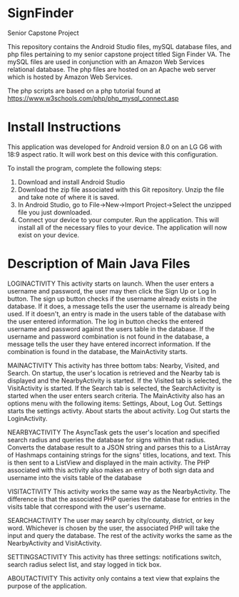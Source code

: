 # SignFinder
Senior Capstone Project

This repository contains the Android Studio files, mySQL database files, and php files pertaining to my senior capstone project titled
Sign Finder VA. The mySQL files are used in conjunction with an Amazon Web Services relational database. The php files are hosted on an Apache web server which is hosted by Amazon Web Services.

The php scripts are based on a php tutorial found at https://www.w3schools.com/php/php_mysql_connect.asp

# Install Instructions
This application was developed for Android version 8.0 on an LG G6 with 18:9 aspect ratio. It will work best on this device with this configuration.

To install the program, complete the following steps:
  1. Download and install Android Studio
  2. Download the zip file associated with this Git repository. Unzip the file and take note of where it is saved.
  3. In Android Studio, go to File->New->Import Project->Select the unzipped file you just downloaded.
  4. Connect your device to your computer. Run the application. This will install all of the necessary files to your device. The application will now exist on your device.

# Description of Main Java Files

LOGINACTIVITY
This activity starts on launch. When the user enters a username and password, the user may then click the Sign Up or Log In button. The sign up button checks if the username already exists in the database. If it does, a message tells the user the username is already being used. If it doesn't, an entry is made in the users table of the database with the user entered information. The log in button checks the entered username and password against the users table in the database. If the username and password combination is not found in the database, a message tells the user they have entered incorrect information. If the combination is found in the database, the MainActivity starts.

MAINACTIVITY
This activity has three bottom tabs: Nearby, Visited, and Search. On startup, the user's location is retrieved and the Nearby tab is displayed and the NearbyActivity is started. If the Visited tab is selected, the VisitActivity is started. If the Search tab is selected, the SearchActivity is started when the user enters search criteria. The MainActivity also has an options menu with the following items: Settings, About, Log Out. Settings starts the settings activty. About starts the about activity. Log Out starts the LoginActivity.

NEARBYACTIVITY
The AsyncTask gets the user's location and specified search radius and queries the database for signs within that radius. Converts the database result to a JSON string and parses this to a ListArray of Hashmaps containing strings for the signs' titles, locations, and text. This is then sent to a ListView and displayed in the main activity. The PHP associated with this activity also makes an entry of both sign data and username into the visits table of the database

VISITACTIVITY
This activity works the same way as the NearbyActivity. The difference is that the associated PHP queries the database for entries in the visits table that correspond with the user's username.

SEARCHACTIVITY
The user may search by city/county, district, or key word. Whichever is chosen by the user, the associated PHP will take the input and query the database. The rest of the activity works the same as the NearbyActivity and VisitActivity.

SETTINGSACTIVITY
This activity has three settings: notifications switch, search radius select list, and stay logged in tick box.

ABOUTACTIVITY
This activity only contains a text view that explains the purpose of the application.
